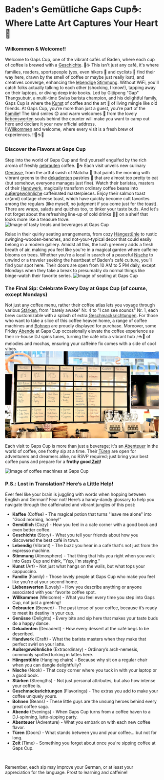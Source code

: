 
# Baden's Gemütliche Gaps Cup☕: Where Latte Art Captures Your Heart💖

### Wilkommen & Welcome!!

Welcome to Gaps Cup, one of the vibrant cafés of Baden, where each cup of coffee is brewed with a <abbr title="Story">Geschichte</abbr>. 📖☕ This isn't just any café, it's where families, readers, sportspeople (yes, even hikers 🥾 and cyclists 🚴 find their way here, drawn by the smell of coffee or maybe just really lost), and creatives converge, enhancing the <abbr title="Vibrant">lebendige</abbr> <abbr title="Atmosphere">Stimmung</abbr>. Without WiFi, you'll catch folks actually talking to each other (shocking, I know!), tapping away on their laptops, or diving deep into books. Led by Gijtipong "Gap" Thangsubutr, a multi-time Swiss barista champion, and his delightful family, Gaps Cup is where the <abbr title="Art">Kunst</abbr> of coffee and the art 🎨 of living mingle like old friends. At Gaps Cup, you’re more than just a guest, you’re part of the <abbr title="Family">Familie</abbr>! The kind smiles 😊 and warm welcomes 🤗 from the lovely <abbr title="Lovely">liebenswerten</abbr> souls behind the counter will make you want to camp out here and declare it your new official address.<br>
!!<abbr title="Welcome">Willkommen</abbr> and welcome, where every visit is a fresh brew of experiences. !!🎉☕💕


### Discover the Flavors at Gaps Cup


Step into the world of Gaps Cup and find yourself engulfed by the rich aroma of freshly <abbr title="Brewed">gebrauten</abbr> coffee. 🌟☕ Each visit unveils new culinary <abbr title="Delights">Genüsse</abbr>, from the artful swish of Matcha 🍵 that paints the morning with vibrant greens to the <abbr title="Decadent">dekadenten</abbr> pastries 🍰 that are almost too pretty to eat (but somehow, everyone manages just fine). Watch their baristas, masters of their <abbr title="Craft">Handwerk</abbr>, magically transform ordinary coffee beans into <abbr title="Extraordinary">außergewöhnliche</abbr> caffeinated masterpieces. Enjoy their salmon toast or(and) cottage cheese toast, which have quickly become cult favorites among the regulars (like myself, no judgment if you come just for the toast). There are wraps, salads and quiches too, to tinker your taste buds. And let's not forget about the refreshing line-up of cold drinks 🥤🧊 on a shelf that looks more like a treasure trove. ![Image of tasty treats and beverages at Gaps Cup](https://github.com/tanushrin/tanushrin.github.io/blob/main/_posts/media/Gaps_food_bvg_collage.jpg?raw=true)

Relax in their quirky seating arrangements, from cozy <abbr title="Hanging chairs">Hängestühle</abbr> to rustic swinging-wooden-benches, and not-your-typical decor that could easily belong in a modern gallery. Amidst all this, the lush greenery adds a fresh breath of air, making you feel like you're in a magical garden where caffeine blooms on trees. Whether you're a local in search of a peaceful <abbr title="Nook">Nische</abbr> to unwind or a traveler seeking the heartbeat of Baden's café culture, you’ll find your spot here. Their doors are open from 10 AM to 5 PM daily, except Mondays when they take a break to presumably do normal things like binge-watch their favorite series. ![Image of seating at Gaps Cup](https://github.com/tanushrin/tanushrin.github.io/blob/main/_posts/media/Gaps_indoor_seating.jpg?raw=true) 


### The Final Sip: Celebrate Every Day at Gaps Cup (of course, except Mondays)

Not just any coffee menu, rather their coffee atlas lets you voyage through various <abbr title="Strengths">Stärken</abbr>, from "barely awake" Nr. 4 to "I can see sounds" Nr. 1, each brew customizable with a splash of extra <abbr title="Flavorings">Geschmacksrichtungen</abbr>. For those who want to take a slice of this coffee heaven home, a range of coffee machines and <abbr title="Beans">Bohnen</abbr> are proudly displayed for purchase. Moreover, some Friday <abbr title="Evenings">Abende</abbr> at Gaps Cup occasionally elevate the coffee experience as their in-house DJ spins tunes, turning the café into a vibrant hub 🎶☕🎉 of melodies and mochas, ensuring your caffeine fix comes with a side of cool vibes. ![Image of coffee machines at Gaps Cup](https://github.com/tanushrin/tanushrin.github.io/blob/main/_posts/media/Gaps_coffee_varities.jpeg?raw=true)

Each visit to Gaps Cup is more than just a beverage; it's an <abbr title="Adventure">Abenteuer</abbr> in the world of coffee, one frothy sip at a time. Their <abbr title="Doors">Türen</abbr> are open for adventurers and dreamers alike, no RSVP required; just bring your best coffee puns and prepare for a **frothy good <abbr title="Time">Zeit</abbr>!** 

![Image of coffee machines at Gaps Cup](https://github.com/tanushrin/tanushrin.github.io/blob/main/_posts/media/Gaps_coffee_sale.jpg?raw=true)


### P.S.: Lost in Translation? Here’s a Little Help!

Ever feel like your brain is juggling with words when hopping between English and German? Fear not! Here’s a handy-dandy glossary to help you navigate through the caffeinated and vibrant jungles of this post:

- **Kaffee** (Coffee) - The magical potion that turns "leave me alone" into "Good morning, honey!"
- **Gemütlich** (Cozy) - How you feel in a cafe corner with a good book and even better coffee.
- **Geschichte** (Story) - What you tell your friends about how you discovered the best café in town.
- **Lebendig** (Vibrant) - The buzz you hear in a café that's not just from the espresso machine.
- **Stimmung** (Atmosphere) - That thing that hits you right when you walk into Gaps Cup and think, "Yep, I'm staying."
- **Kunst** (Art) - Not just what hangs on the walls, but what tops your cappuccino.
- **Familie** (Family) - Those lovely people at Gaps Cup who make you feel like you're at your second home.
- **Liebenswerten** (Lovely) - How you describe anything or anyone associated with your favorite coffee spot.
- **Willkommen** (Welcome) - What you feel every time you step into Gaps Cup, not just a greeting!
- **Gebrauten** (Brewed) - The past tense of your coffee, because it’s ready to meet its destiny in your cup.
- **Genüsse** (Delights) - Every bite and sip here that makes your taste buds do a happy dance.
- **Dekadenten** (Decadent) - How every dessert at the café begs to be described.
- **Handwerk** (Craft) - What the barista masters when they make that perfect swirl on your latte.
- **Außergewöhnliche** (Extraordinary) - Ordinary’s arch-nemesis, commonly spotted lurking in lattes here.
- **Hängestühle** (Hanging chairs) - Because why sit on a regular chair when you can dangle delightfully?
- **Nische** (Nook) - That cozy corner where you tuck in with your laptop or a good book.
- **Stärken** (Strengths) - Not just personal attributes, but also how intense your coffee is.
- **Geschmacksrichtungen** (Flavorings) - The extras you add to make your coffee uniquely yours.
- **Bohnen** (Beans) - These little guys are the unsung heroes behind every great coffee saga.
- **Abende** (Evenings) - When Gaps Cup turns from a coffee haven to a DJ-spinning, latte-sipping party.
- **Abenteuer** (Adventure) - What you embark on with each new coffee flavor.
- **Türen** (Doors) - What stands between you and your coffee... but not for long.
- **Zeit** (Time) - Something you forget about once you're sipping coffee at Gaps Cup.

<br>

Remember, each sip may improve your German, or at least your appreciation for the language. Prost to learning and caffeine!







